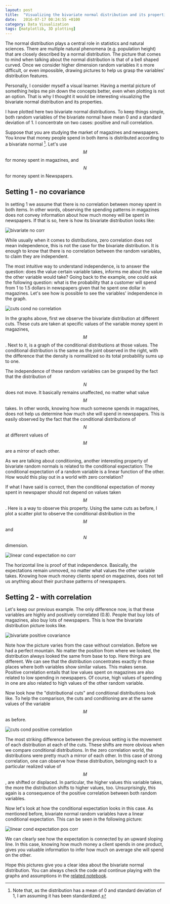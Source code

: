```yaml
---
layout: post
title:  "Visualizing the bivariate normal distribution and its properties"
date:   2016-07-17 00:24:55 +0100
category: Data Visualization
tags: [matplotlib, 3D plotting]
---
```


The normal distribution plays a central role in statistics and natural sciences. There are multiple natural phenomena (e.g. population height) that are closely described by a normal distribution. The picture that comes to mind when talking about the normal distribution is that of a bell shaped curved. Once we consider higher dimension random variables it s more difficult, or even impossible, drawing pictures to help us grasp the variables' distribution features. 

Personally, I consider myself a visual learner. Having a mental picture of something helps me pin down the concepts better, even when plotting is not an option. That is why I thought it would be interesting visualizing the bivariate normal distribution and its properties. 

I have plotted here two bivariate normal distributions. To keep things simple, both random variables of the bivariate normal have mean 0 and a standard deviation of 1. I concentrate on two cases: positive and null correlation.

Suppose that you are studying the market of magazines and newspapers. You know that money people spend in both items is distributed according to a bivariate normal [^1].  Let's use $$M$$ for money spent in magazines, and $$N$$ for money spent in Newspapers.

## Setting 1 - no covariance

In setting 1 we assume that there is no correlation between money spent in both items. In other words, observing the spending patterns in magazines does not convey information about how much money will be spent in newspapers. If that is so, here is how its bivariate distribution looks like:

<img src="/img/biv_no_corr.png" alt="bivariate no corr" class="image-post"> 


While usually when it comes to distributions, zero correlation does not mean independence, this is not the case for the bivariate distribution. It is enough to know that there is no correlation between the random variables, to claim they are independent. 

The most intuitive way to understand independence, is to answer the question: does the value certain variable takes, informs me about the value the other variable would take? Going back to the example, one could ask the following question: what is the probability that a customer will spend from 1 to 1.5 dollars in newspapers given that he spent one dollar in magazines. Let's see how is possible to see the variables' independence in the graph.

<img src="/img/cuts_cond_no_corr.png" alt="cuts cond no correlation" class="image-post big-plot"> 


 In the graphs above, first we observe the bivariate distribution at different cuts. These cuts are taken at specific values of the variable money spent in magazines, $$M$$. Next to it, is a graph of the conditional distributions at those values. The conditional distribution is the same as the joint observed in the right, with the difference that the density is normalilzed so its total probability sums up to one. 


The independence of these random variables can be grasped by the fact that the distribution of $$N$$ does not move. It basically remains unaffected, no matter what value $$M$$ takes. In other words, knowing how much someone spends in magazines, does not help us determine how much she will spend in newspapers. This is easily observed by the fact that the conditional distributions of $$N$$ at different values of $$M$$ are a mirror of each other. 

As we are talking about conditioning, another interesting property of bivariate random normals is related to the conditional expectation: The conditional expectation of a random variable is a linear function of the other. How would this play out in a world with zero correlation?

If what I have said is correct, then the conditional expectation of money spent in newspaper should not depend on values taken $$M$$. Here is a way to observe this property. Using the same cuts as before, I plot a scatter plot to observe the conditional distribution in the $$M$$ and $$N$$ dimension.

<img src="/img/lin_exp_no_corr.png" alt="linear cond expectation no corr" class="image-post"> 

The horizontal line is proof of that independence. Basically, the expectations remain unmoved, no matter what values the other variable takes. Knowing how much money clients spend on magazines, does not tell us anything about their purchase patterns of newspapers.

## Setting 2 - with correlation

Let's keep our previous example. The only difference now, is that these variables are highly and positively correlated (0.8). People that buy lots of magazines, also buy lots of newspapers. This is how the bivariate distribution picture looks like. 

<img src="/img/biv_pos_cov.png" alt="bivariate positive covariance" class="image-post"> 

Note how the picture varies from the case without correlation. Before we had a perfect mountain. No matter the position from where we looked, the distribution always looked the same from base to top. Here things are different. We can see that the distribution concentrates exactly in those places where both variables show similar values. This makes sense. Positive correlation entails that low values spent on magazines are also related to low spending in newspapers. Of course, high values of spending in one are also related to high values of the other random variable. 

Now look how the "distributional cuts" and conditional distributions look like. To help the comparison, the cuts and conditioning are at the same values of the variable $$M$$ as before. 

<img src="/img/cuts_cond_pos_corr.png" alt="cuts cond positive correlation" class="image-post big-plot"> 


The most striking difference between the previous setting is the movement of each distribution at each of the cuts. These shifts are more obvious when we compare conditional distributions. In the zero correlation world, the distributions were pretty much a mirror of each other. In this case of strong correlation, one can observe how these distribution, belonging each to a particular realized value of $$M$$, are shifted or displaced. In particular, the higher values this variable takes, the more the distribution shifts to higher values, too. Unsurprisingly, this again is a consequence of the positive correlation between both random variables.

Now let's look at how the conditional expectation looks in this case. As mentioned before, bivariate normal random variables have a linear conditional expectation. This can be seen in the following picture:

<img src="/img/lin_exp_pos_corr.png" alt="linear cond expectation pos corr" class="image-post"> 


We can clearly see how the expectation is connected by an upward sloping line. In this case, knowing how much money a client spends in one product, gives you valuable information to infer how much on average she will spend on the other. 

Hope this pictures give you a clear idea about the bivariate normal distribution. You can always check the code and continue playing with the graphs and assumptions in the [related notebook](https://github.com/jlcoto/visualizations).



[^1]: Note that, as the distribution has a mean of 0 and standard deviation of 1, I am assuming it has been standardized.
